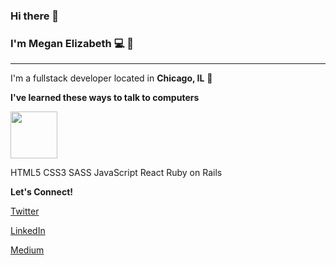 ### Hi there 👋
### I'm Megan Elizabeth 💻 🌻
<hr>

I'm a fullstack developer located in **Chicago, IL** 🌃

**I've learned these ways to talk to computers**

<img src="https://cdn.jsdelivr.net/gh/devicons/devicon/icons/apple/apple-original.svg" height=75px width=75px />

HTML5 CSS3 SASS JavaScript React Ruby on Rails

**Let's Connect!**

[Twitter](twitter.com/codewithmeg)

[LinkedIn](linkedin.com/in/meganeday)

[Medium](codewithmeg.medium.com)

<!--
**meganeday/meganeday** is a ✨ _special_ ✨ repository because its `README.md` (this file) appears on your GitHub profile.

Here are some ideas to get you started:

- 🔭 I’m currently working on ...
- 🌱 I’m currently learning ...
- 👯 I’m looking to collaborate on ...
- 🤔 I’m looking for help with ...
- 💬 Ask me about ...
- 📫 How to reach me: ...
- 😄 Pronouns: ...
- ⚡ Fun fact: ...
-->
